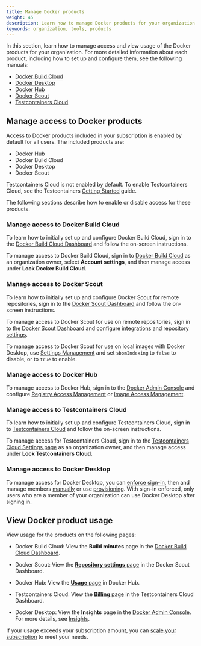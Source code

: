```yaml
---
title: Manage Docker products
weight: 45
description: Learn how to manage Docker products for your organization
keywords: organization, tools, products
---
```


In this section, learn how to manage access and view usage of the Docker
products for your organization. For more detailed information about each
product, including how to set up and configure them, see the following manuals:

- [Docker Build Cloud](../../build-cloud/_index.md)
- [Docker Desktop](../../desktop/_index.md)
- [Docker Hub](../../docker-hub/_index.md)
- [Docker Scout](../../scout/_index.md)
- [Testcontainers Cloud](https://testcontainers.com/cloud/docs/#getting-started)

## Manage access to Docker products

Access to Docker products included in your subscription is enabled by default
for all users. The included products are:

- Docker Hub
- Docker Build Cloud
- Docker Desktop
- Docker Scout

Testcontainers Cloud is not enabled by default. To enable Testcontainers Cloud, see the Testcontainers [Getting Started](https://testcontainers.com/cloud/docs/#getting-started) guide.

The following sections describe how to enable or disable access for these products.

### Manage access to Docker Build Cloud

To learn how to initially set up and configure Docker Build Cloud, sign in to
the [Docker Build Cloud Dashboard](https://app.docker.com/build) and follow the
on-screen instructions.

To manage access to Docker Build Cloud, sign in to [Docker Build
Cloud](http://app.docker.com/build) as an organization owner, select **Account
settings**, and then manage access under **Lock Docker Build Cloud**.

### Manage access to Docker Scout

To learn how to initially set up and configure Docker Scout for remote
repositories, sign in to the [Docker Scout Dashboard](https://scout.docker.com/)
and follow the on-screen instructions.

To manage access to Docker Scout for use on remote repositories, sign in to the
[Docker Scout Dashboard](https://scout.docker.com/) and configure
[integrations](../../scout/explore/dashboard.md#integrations) and [repository
settings](../../scout/explore/dashboard.md#repository-settings).

To manage access to Docker Scout for use on local images with Docker Desktop, use
[Settings
Management](../../security/for-admins/hardened-desktop/settings-management/_index.md)
and set `sbomIndexing` to `false` to disable, or to `true` to enable.

### Manage access to Docker Hub

To manage access to Docker Hub, sign in to the [Docker Admin Console](https://app.docker.com/admin) and configure [Registry Access
Management](../../security/for-admins/hardened-desktop/registry-access-management.md)
or [Image Access
Management](../../security/for-admins/hardened-desktop/image-access-management.md).

### Manage access to Testcontainers Cloud

To learn how to initially set up and configure Testcontainers Cloud, sign in to
[Testcontainers Cloud](https://app.testcontainers.cloud/) and follow the
on-screen instructions.

To manage access for Testcontainers Cloud, sign in to the [Testcontainers Cloud
Settings page](https://app.testcontainers.cloud/dashboard/settings) as
an organization owner, and then manage access under **Lock Testcontainers
Cloud**.

### Manage access to Docker Desktop

To manage access for Docker Desktop, you can [enforce
sign-in](../../security/for-admins/enforce-sign-in/_index.md), then and manage
members [manually](./members.md) or use
[provisioning](../../security/for-admins/provisioning/_index.md). With sign-in
enforced, only users who are a member of your organization can use Docker
Desktop after signing in.

## View Docker product usage

View usage for the products on the following pages:

- Docker Build Cloud: View the **Build minutes** page in the [Docker Build Cloud
  Dashboard](http://app.docker.com/build).

- Docker Scout: View the [**Repository settings**
  page](https://scout.docker.com/settings/repos) in the Docker Scout
  Dashboard.

- Docker Hub: View the [**Usage** page](https://hub.docker.com/usage) in Docker
  Hub.

- Testcontainers Cloud: View the [**Billing**
  page](https://app.testcontainers.cloud/dashboard/billing) in the
  Testcontainers Cloud Dashboard.

- Docker Desktop: View the **Insights** page in the [Docker Admin Console](https://app.docker.com/admin). For more details, see
  [Insights](./insights.md).

If your usage exceeds your subscription amount, you can [scale your
subscription](../../subscription/scale.md) to meet your needs.
